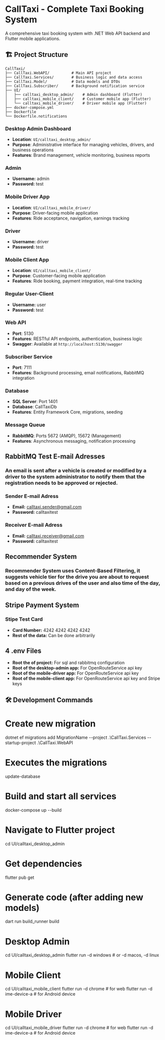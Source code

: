 # CallTaxi - Complete Taxi Booking System

A comprehensive taxi booking system with .NET Web API backend and Flutter mobile applications.

## 🏗️ Project Structure

```
CallTaxi/
├── CallTaxi.WebAPI/          # Main API project
├── CallTaxi.Services/        # Business logic and data access
├── CallTaxi.Model/           # Data models and DTOs
├── CallTaxi.Subscriber/      # Background notification service
├── UI/
│   ├── calltaxi_desktop_admin/    # Admin dashboard (Flutter)
│   ├── calltaxi_mobile_client/    # Customer mobile app (Flutter)
│   └── calltaxi_mobile_driver/    # Driver mobile app (Flutter)
├── docker-compose.yml
├── Dockerfile
└── Dockerfile.notifications
```

### Desktop Admin Dashboard
- **Location**: `UI/calltaxi_desktop_admin/`
- **Purpose**: Administrative interface for managing vehicles, drivers, and business operations
- **Features**: Brand management, vehicle monitoring, business reports

### Admin
- **Username:** admin
- **Password:** test

### Mobile Driver App
- **Location**: `UI/calltaxi_mobile_driver/`
- **Purpose**: Driver-facing mobile application
- **Features**: Ride acceptance, navigation, earnings tracking

### Driver
- **Username:** driver
- **Password:** test

### Mobile Client App
- **Location**: `UI/calltaxi_mobile_client/`
- **Purpose**: Customer-facing mobile application
- **Features**: Ride booking, payment integration, real-time tracking

### Regular User-Client
- **Username:** user
- **Password:** test

### Web API
- **Port**: 5130
- **Features**: RESTful API endpoints, authentication, business logic
- **Swagger**: Available at `http://localhost:5130/swagger`

### Subscriber Service
- **Port**: 7111
- **Features**: Background processing, email notifications, RabbitMQ integration

### Database
- **SQL Server**: Port 1401
- **Database**: CallTaxiDb
- **Features**: Entity Framework Core, migrations, seeding

### Message Queue
- **RabbitMQ**: Ports 5672 (AMQP), 15672 (Management)
- **Features**: Asynchronous messaging, notification processing

## RabbitMQ Test E-mail Adresses

### An email is sent after a vehicle is created or modified by a driver to the system administrator to notify them that the registration needs to be approved or rejected.

### Sender E-mail Adress
- **Email:** calltaxi.sender@gmail.com
- **Password:** calltaxitest

### Receiver E-mail Adress
- **Email:** calltaxi.receiver@gmail.com
- **Password:** calltaxitest

## Recommender System

### Recommender System uses Content-Based Filtering, it suggests vehicle tier for the drive you are about to request based on a previous drives of the user and also time of the day, and day of the week.

## Stripe Payment System

### Stipe Test Card
- **Card Number:** 4242 4242 4242 4242
- **Rest of the data:** Can be done arbitrarily

## 4 .env Files
- **Root the of project:** For sql and rabbitmq configuration
- **Root of the desktop-admin app:** For OpenRouteService api key 
- **Root of the mobile-driver app:** For OpenRouteService api key 
- **Root of the mobile-client app:** For OpenRouteService api key and Stripe keys

## 🛠️ Development Commands

# Create new migration
dotnet ef migrations add MigrationName --project .\CallTaxi.Services --startup-project .\CallTaxi.WebAPI

# Executes the migrations
update-database

# Build and start all services
docker-compose up --build

# Navigate to Flutter project
cd UI/calltaxi_desktop_admin

# Get dependencies
flutter pub get

# Generate code (after adding new models)
dart run build_runner build

# Desktop Admin
cd UI/calltaxi_desktop_admin
flutter run -d windows  # or -d macos, -d linux

# Mobile Client
cd UI/calltaxi_mobile_client
flutter run -d chrome   # for web
flutter run -d ime-device-a  # for Android device

# Mobile Driver
cd UI/calltaxi_mobile_driver
flutter run -d chrome   # for web
flutter run -d ime-device-a  # for Android device